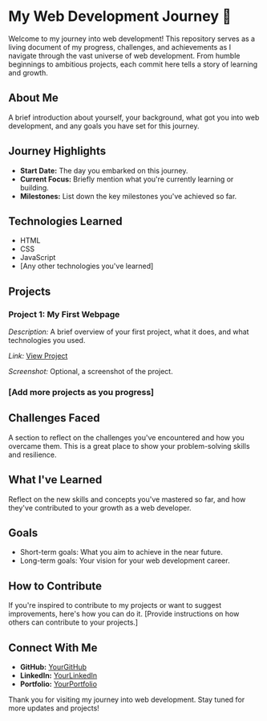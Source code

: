 # My Web Development Journey 🚀

Welcome to my journey into web development! This repository serves as a living document of my progress, challenges, and achievements as I navigate through the vast universe of web development. From humble beginnings to ambitious projects, each commit here tells a story of learning and growth.

## About Me

A brief introduction about yourself, your background, what got you into web development, and any goals you have set for this journey.

## Journey Highlights

- **Start Date:** The day you embarked on this journey.
- **Current Focus:** Briefly mention what you're currently learning or building.
- **Milestones:** List down the key milestones you've achieved so far.

## Technologies Learned

- HTML
- CSS
- JavaScript
- [Any other technologies you've learned]

## Projects

### Project 1: My First Webpage

_Description:_ A brief overview of your first project, what it does, and what technologies you used.

_Link:_ [View Project](#)

_Screenshot:_ Optional, a screenshot of the project.

### [Add more projects as you progress]

## Challenges Faced

A section to reflect on the challenges you've encountered and how you overcame them. This is a great place to show your problem-solving skills and resilience.

## What I've Learned

Reflect on the new skills and concepts you've mastered so far, and how they've contributed to your growth as a web developer.

## Goals

- Short-term goals: What you aim to achieve in the near future.
- Long-term goals: Your vision for your web development career.

## How to Contribute

If you're inspired to contribute to my projects or want to suggest improvements, here's how you can do it. [Provide instructions on how others can contribute to your projects.]

## Connect With Me

- **GitHub:** [YourGitHub](#)
- **LinkedIn:** [YourLinkedIn](#)
- **Portfolio:** [YourPortfolio](#)

Thank you for visiting my journey into web development. Stay tuned for more updates and projects!

